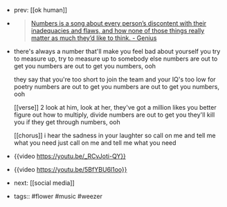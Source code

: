 - prev: [[ok human]]
- > [Numbers is a song about every person’s discontent with their inadequacies and flaws, and how none of those things really matter as much they’d like to think. - Genius](https://genius.com/Weezer-numbers-lyrics)
- > 
  there's always a number that'll make you feel bad about yourself
  you try to measure up, try to measure up to somebody else
  numbers are out to get you
  numbers are out to get you
  numbers, ooh
  
  they say that you're too short to join the team
  and your IQ's too low for poetry
  numbers are out to get you
  numbers are out to get you
  numbers, ooh
  
  [[verse]] 2
  look at him, look at her, they've got a million likes
  you better figure out how to multiply, divide
  numbers are out to get you
  they'll kill you if they get through
  numbers, ooh
  
  [[chorus]]
  i hear the sadness in your laughter
  so call on me and tell me what you need
  just call on me and tell me what you need
- {{video https://youtu.be/_RCvJoti-QY}}
- {{video https://youtu.be/5BfYBU6l1oo}}
- next: [[social media]]
- tags:: #flower #music #weezer